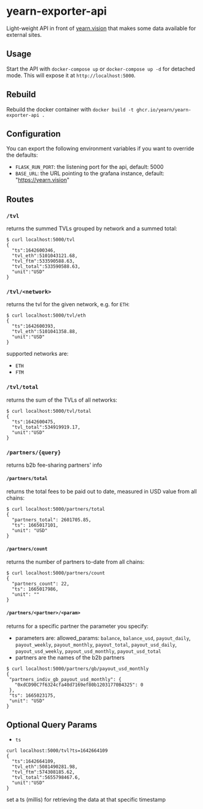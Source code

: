 # yearn-exporter-api
Light-weight API in front of [yearn.vision](https://yearn.vision) that makes some data available for external sites.

## Usage
Start the API with `docker-compose up` or `docker-compose up -d` for detached mode. This will expose it at `http://localhost:5000`.

## Rebuild
Rebuild the docker container with `docker build -t ghcr.io/yearn/yearn-exporter-api .`

## Configuration
You can export the following environment variables if you want to override the defaults:
- `FLASK_RUN_PORT`: the listening port for the api, default: 5000
- `BASE_URL`: the URL pointing to the grafana instance, default: "https://yearn.vision"

## Routes

### `/tvl`
returns the summed TVLs grouped by network and a summed total:
```
$ curl localhost:5000/tvl
{
  "ts":1642600346,
  "tvl_eth":5101043121.68,
  "tvl_ftm":533590588.63,
  "tvl_total":533590588.63,
  "unit":"USD"
}
```

### `/tvl/<network>`
returns the tvl for the given network, e.g. for `ETH`:
```
$ curl localhost:5000/tvl/eth
{
  "ts":1642600393,
  "tvl_eth":5101041358.88,
  "unit":"USD"
}
```
supported networks are:
- `ETH`
- `FTM`


### `/tvl/total`
returns the sum of the TVLs of all networks:
```
$ curl localhost:5000/tvl/total
{
  "ts":1642600475,
  "tvl_total":534919919.17,
  "unit":"USD"
}
```
### `/partners/{query}`
returns b2b fee-sharing partners' info

#### `/partners/total`
returns the total fees to be paid out to date, measured in USD value from all chains:
```
$ curl localhost:5000/partners/total
{
  "partners_total": 2601705.85,
  "ts": 1665017101,
  "unit": "USD"
}
```
#### `/partners/count`
returns the number of partners to-date from all chains:
```
$ curl localhost:5000/partners/count
{
  "partners_count": 22,
  "ts": 1665017986,
  "unit": ""
}
```
#### `/partners/<partner>/<param>`
returns for a specific partner the parameter you specify:
  - parameters are: allowed_params: `balance`, `balance_usd`, `payout_daily`, `payout_weekly`, `payout_monthly`, `payout_total`, `payout_usd_daily`, `payout_usd_weekly`, `payout_usd_monthly`, `payout_usd_total`
  - partners are the names of the b2b partners
 
 ```
 $ curl localhost:5000/partners/gb/payout_usd_monthly
{
  "partners_indiv_gb_payout_usd_monthly": {
    "0xdCD90C7f6324cfa40d7169ef80b12031770B4325": 0
  },
  "ts": 1665023175,
  "unit": "USD"
}
```
 

## Optional Query Params
- `ts`
```
curl localhost:5000/tvl?ts=1642664109
{
  "ts":1642664109,
  "tvl_eth":5081490281.98,
  "tvl_ftm":574308185.62,
  "tvl_total":5655798467.6,
  "unit":"USD"
}
```
set a ts (millis) for retrieving the data at that specific timestamp
